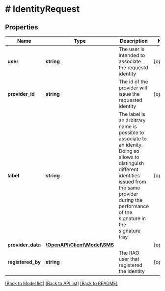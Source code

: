# # IdentityRequest

## Properties

Name | Type | Description | Notes
------------ | ------------- | ------------- | -------------
**user** | **string** | The user is intended to associate the requestd identity | [optional] 
**provider_id** | **string** | The id of the provider will issue the requested identity | [optional] 
**label** | **string** | The label is an arbitrary name is possible to associate to an idenity. Doing so allows to distinguish different identities issued from the same provider during the performance of the signature in the signature tray | [optional] 
**provider_data** | [**\OpenAPI\Client\Model\SMS**](SMS.md) |  | [optional] 
**registered_by** | **string** | The RAO user that registered the identity | [optional] 

[[Back to Model list]](../../README.md#documentation-for-models) [[Back to API list]](../../README.md#documentation-for-api-endpoints) [[Back to README]](../../README.md)



